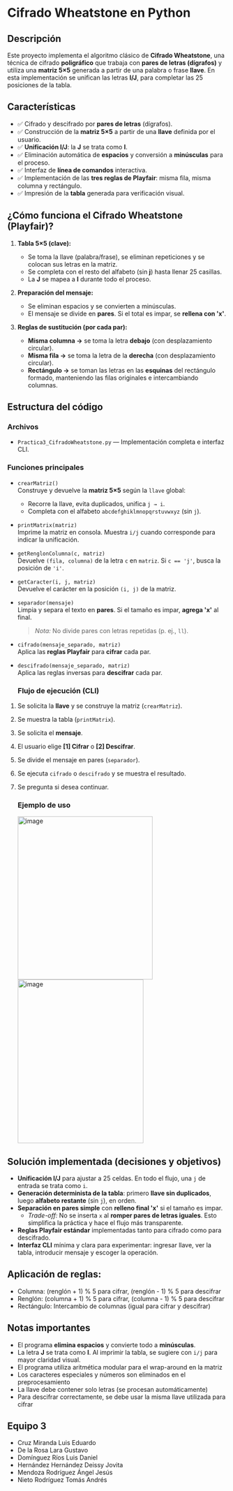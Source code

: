 # Cifrado Wheatstone en Python

## Descripción

Este proyecto implementa el algoritmo clásico de **Cifrado Wheatstone**, una técnica de cifrado **poligráfico** que trabaja con **pares de letras (dígrafos)** y utiliza una **matriz 5×5** generada a partir de una palabra o frase **llave**. En esta implementación se unifican las letras **I/J**, para completar las 25 posiciones de la tabla.

## Características

- ✅ Cifrado y descifrado por **pares de letras** (dígrafos).
- ✅ Construcción de la **matriz 5×5** a partir de una **llave** definida por el usuario.
- ✅ **Unificación I/J**: la **J** se trata como **I**.
- ✅ Eliminación automática de **espacios** y conversión a **minúsculas** para el proceso.
- ✅ Interfaz de **línea de comandos** interactiva.
- ✅ Implementación de las **tres reglas de Playfair**: misma fila, misma columna y rectángulo.
- ✅ Impresión de la **tabla** generada para verificación visual.


## ¿Cómo funciona el Cifrado Wheatstone (Playfair)?

1. **Tabla 5×5 (clave):**
   - Se toma la llave (palabra/frase), se eliminan repeticiones y se colocan sus letras en la matriz.
   - Se completa con el resto del alfabeto (sin **j**) hasta llenar 25 casillas.
   - La **J** se mapea a **I** durante todo el proceso.

2. **Preparación del mensaje:**
   - Se eliminan espacios y se convierten a minúsculas.
   - El mensaje se divide en **pares**. Si el total es impar, se **rellena con 'x'**.

3. **Reglas de sustitución (por cada par):**
   - **Misma columna →** se toma la letra **debajo** (con desplazamiento circular).
   - **Misma fila →** se toma la letra de la **derecha** (con desplazamiento circular).
   - **Rectángulo →** se toman las letras en las **esquinas** del rectángulo formado, manteniendo las filas originales e intercambiando columnas.

## Estructura del código

### Archivos
- `Practica3_CifradoWheatstone.py` — Implementación completa e interfaz CLI.

### Funciones principales

- `crearMatriz()`  
  Construye y devuelve la **matriz 5×5** según la `llave` global:
  - Recorre la llave, evita duplicados, unifica `j → i`.
  - Completa con el alfabeto `abcdefghiklmnopqrstuvwxyz` (sin `j`).

- `printMatrix(matriz)`  
  Imprime la matriz en consola. Muestra `i/j` cuando corresponde para indicar la unificación.

- `getRenglonColumna(c, matriz)`  
  Devuelve `(fila, columna)` de la letra `c` en `matriz`. Si `c == 'j'`, busca la posición de `'i'`.

- `getCaracter(i, j, matriz)`  
  Devuelve el carácter en la posición `(i, j)` de la matriz.

- `separador(mensaje)`  
  Limpia y separa el texto en **pares**. Si el tamaño es impar, **agrega 'x'** al final.
  > *Nota:* No divide pares con letras repetidas (p. ej., `ll`).

- `cifrado(mensaje_separado, matriz)`  
  Aplica las **reglas Playfair** para **cifrar** cada par.

- `descifrado(mensaje_separado, matriz)`  
  Aplica las reglas inversas para **descifrar** cada par.

  ### Flujo de ejecución (CLI)

1. Se solicita la **llave** y se construye la matriz (`crearMatriz`).
2. Se muestra la tabla (`printMatrix`).
3. Se solicita el **mensaje**.
4. El usuario elige **[1] Cifrar** o **[2] Descifrar**.
5. Se divide el mensaje en pares (`separador`).
6. Se ejecuta `cifrado` o `descifrado` y se muestra el resultado.
7. Se pregunta si desea continuar.

   ### Ejemplo de uso

   <img width="309" height="374" alt="image" src="https://github.com/user-attachments/assets/fe88e91a-f480-470f-b8c3-152d34e58ebe" />
   <img width="288" height="375" alt="image" src="https://github.com/user-attachments/assets/aa107b1e-b90a-4819-bd85-8e74915ecf5f" />

## Solución implementada (decisiones y objetivos)

- **Unificación I/J** para ajustar a 25 celdas. En todo el flujo, una `j` de entrada se trata como `i`.
- **Generación determinista de la tabla**: primero **llave sin duplicados**, luego **alfabeto restante** (sin `j`), en orden.
- **Separación en pares simple** con **relleno final 'x'** si el tamaño es impar.  
  - *Trade-off:* No se inserta `x` al **romper pares de letras iguales**. Esto simplifica la práctica y hace el flujo más transparente.
- **Reglas Playfair estándar** implementadas tanto para cifrado como para descifrado.
- **Interfaz CLI** mínima y clara para experimentar: ingresar llave, ver la tabla, introducir mensaje y escoger la operación.

## Aplicación de reglas:

- Columna: (renglón + 1) % 5 para cifrar, (renglón - 1) % 5 para descifrar
- Renglón: (columna + 1) % 5 para cifrar, (columna - 1) % 5 para descifrar
- Rectángulo: Intercambio de columnas (igual para cifrar y descifrar)

## Notas importantes

- El programa **elimina espacios** y convierte todo a **minúsculas**.
- La letra **J** se trata como **I**. Al imprimir la tabla, se sugiere con `i/j` para mayor claridad visual.
- El programa utiliza aritmética modular para el wrap-around en la matriz
- Los caracteres especiales y números son eliminados en el preprocesamiento
- La llave debe contener solo letras (se procesan automáticamente)
- Para descifrar correctamente, se debe usar la misma llave utilizada para cifrar


## Equipo 3

- Cruz Miranda Luis Eduardo
- De la Rosa Lara Gustavo
- Domínguez Ríos Luis Daniel
- Hernández Hernández Deissy Jovita
- Mendoza Rodríguez Ángel Jesús
- Nieto Rodríguez Tomás Andrés


